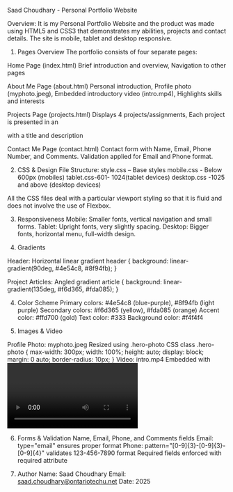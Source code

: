 Saad Choudhary - Personal Portfolio Website

Overview:
It is my Personal Portfolio Website and the product was made using HTML5 and CSS3 that demonstrates my abilities, projects and contact details. The site is mobile, tablet and desktop responsive.

1. Pages Overview
The portfolio consists of four separate pages:

Home Page (index.html)
Brief introduction and overview, Navigation to other pages

About Me Page (about.html)
Personal introduction, Profile photo (myphoto.jpeg), Embedded introductory video (intro.mp4), Highlights skills and interests

Projects Page (projects.html)
Displays 4 projects/assignments, Each project is presented in an <article> with a title and description

Contact Me Page (contact.html)
Contact form with Name, Email, Phone Number, and Comments. Validation applied for Email and Phone format.

2. CSS & Design
File Structure:
style.css – Base styles
mobile.css - Below 600px (mobiles)
tablet.css-601- 1024(tablet devices)
desktop.css -1025 and above (desktop devices)

All the CSS files deal with a particular viewport styling so that it is fluid and does not involve the use of Flexbox.

3. Responsiveness
Mobile: Smaller fonts, vertical navigation and small forms.
Tablet: Upright fonts, very slightly spacing.
Desktop: Bigger fonts, horizontal menu, full-width design.

3. Gradients

Header: Horizontal linear gradient
header {
    background: linear-gradient(90deg, #4e54c8, #8f94fb);
}

Project Articles: Angled gradient
article {
    background: linear-gradient(135deg, #f6d365, #fda085);
}

4. Color Scheme
Primary colors: #4e54c8 (blue-purple), #8f94fb (light purple)
Secondary colors: #f6d365 (yellow), #fda085 (orange)
Accent color: #ffd700 (gold)
Text color: #333
Background color: #f4f4f4

5. Images & Video

Profile Photo: myphoto.jpeg
Resized using .hero-photo CSS class
.hero-photo {
    max-width: 300px;
    width: 100%;
    height: auto;
    display: block;
    margin: 0 auto;
    border-radius: 10px;
}
Video: intro.mp4
Embedded with <video> tag, controls enabled, poster displayed before playback

6. Forms & Validation
Name, Email, Phone, and Comments fields
Email: type="email" ensures proper format
Phone: pattern="[0-9]{3}-[0-9]{3}-[0-9]{4}" validates 123-456-7890 format
Required fields enforced with required attribute

7. Author
Name: Saad Choudhary
Email: saad.choudhary@ontariotechu.net
Date: 2025